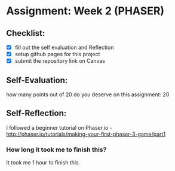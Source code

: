 # Assignment: Week 2 (PHASER)

## Checklist:
- [x] fill out the self evaluation and Reflection
- [x] setup github pages for this project
- [x] submit the repository link on Canvas

## Self-Evaluation:

how many points out of 20 do you deserve on this assignment: 20

## Self-Reflection:
I followed a beginner tutorial on Phaser.io - http://phaser.io/tutorials/making-your-first-phaser-3-game/part1
### How long it took me to finish this?
It took me 1 hour to finish this.
